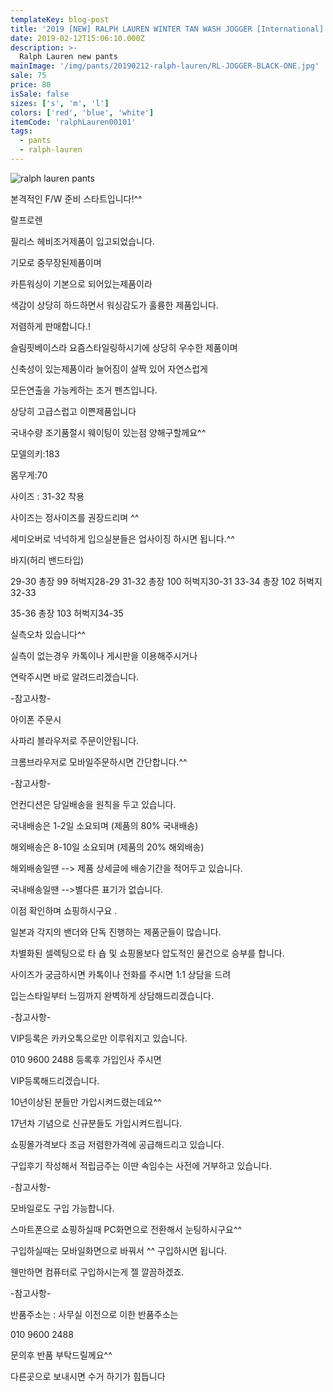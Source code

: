 ```yaml
---
templateKey: blog-post
title: '2019 [NEW] RALPH LAUREN WINTER TAN WASH JOGGER [International]'
date: 2019-02-12T15:06:10.000Z
description: >-
  Ralph Lauren new pants
mainImage: '/img/pants/20190212-ralph-lauren/RL-JOGGER-BLACK-ONE.jpg'
sale: 75
price: 80
isSale: false
sizes: ['s', 'm', 'l']
colors: ['red', 'blue', 'white']
itemCode: 'ralphLauren00101'
tags:
  - pants
  - ralph-lauren
---
```


![ralph lauren pants](/img/pants/20190212-ralph-lauren/RL-JOGGER-BLACK-ONE.jpg)

본격적인 F/W 준비 스타트입니다!^^



랄프로렌



필리스 헤비조거제품이 입고되었습니다.



기모로 중무장된제품이며



카튼워싱이 기본으로 되어있는제품이라



색감이 상당히 하드하면서 워싱감도가 훌륭한 제품입니다.



저렴하게 판매합니다.!



슬림핏베이스라 요즘스타일링하시기에 상당히 우수한 제품이며



신축성이 있는제품이라 늘어짐이 살짝 있어 자연스럽게



모든연출을 가능케하는 조거 펜츠입니다.



상당히 고급스럽고 이쁜제품입니다



국내수량 조기품절시 웨이팅이 있는점 양해구할께요^^








모델의키:183



몸무게:70



사이즈 : 31-32 착용







사이즈는 정사이즈를 권장드리며 ^^



세미오버로 넉넉하게 입으실분들은 업사이징 하시면 됩니다.^^







바지(허리 밴드타입)



   29-30   총장 99  허벅지28-29
 31-32   총장 100 허벅지30-31
33-34  총장 102 허벅지32-33

35-36  총장 103 허벅지34-35













실측오차 있습니다^^




실측이 없는경우 카톡이나 게시판을 이용해주시거나



연락주시면 바로 알려드리겠습니다.





-참고사항-



아이폰 주문시



사파리 블라우저로 주문이안됩니다.



크롬브라우저로 모바일주문하시면 간단합니다.^^



-참고사항-



언컨디션은 당일배송을 원칙을 두고 있습니다.



국내배송은 1-2일 소요되며 (제품의 80% 국내배송)



해외배송은 8-10일 소요되며 (제품의 20% 해외배송)



해외배송일땐 --> 제품 상세글에 배송기간을 적어두고 있습니다.



국내배송일땐 -->별다른 표기가 없습니다.



이점 확인하며 쇼핑하시구요 .



일본과 각지의 밴더와 단독 진행하는 제품군들이 많습니다.



차별화된 셀렉팅으로 타 숍 및 쇼핑몰보다 압도적인 물건으로 승부를 합니다.



사이즈가 궁금하시면 카톡이나 전화를 주시면 1:1 상담을 드려



입는스타일부터 느낌까지 완벽하게 상담해드리겠습니다.















-참고사항-





VIP등록은 카카오톡으로만 이루워지고 있습니다.



010 9600 2488 등록후 가입인사 주시면



VIP등록해드리겠습니다.



10년이상된 분들만 가입시켜드렸는데요^^



17년차 기념으로 신규분들도 가입시켜드립니다.



쇼핑몰가격보다 조금 저렴한가격에 공급해드리고 있습니다.



구입후기 작성해서 적립금주는 이딴 속임수는 사전에 거부하고 있습니다.









-참고사항-



모바일로도 구입 가능합니다.



스마트폰으로 쇼핑하실때  PC화면으로 전환해서 눈팅하시구요^^



구입하실때는 모바일화면으로 바꿔서 ^^ 구입하시면 됩니다.



웬만하면 컴퓨터로 구입하시는게 젤 깔끔하겠죠.









-참고사항-





반품주소는 : 사무실 이전으로 이한 반품주소는



010 9600 2488



문의후 반품 부탁드릴께요^^



다른곳으로 보내시면 수거 하기가 힘듭니다
